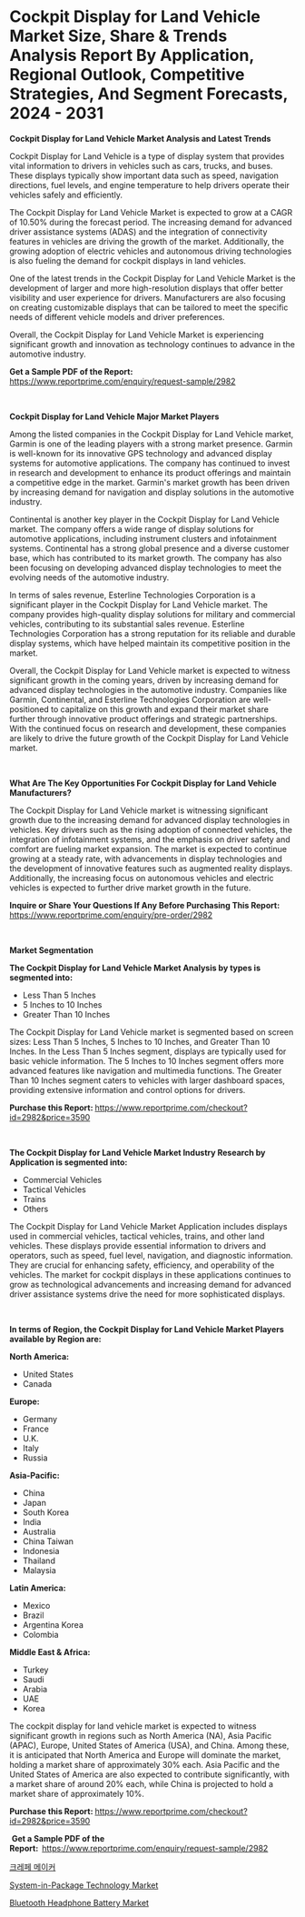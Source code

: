<p><h1>Cockpit Display for Land Vehicle Market Size, Share & Trends Analysis Report By Application, Regional Outlook, Competitive Strategies, And Segment Forecasts, 2024 - 2031</h1></p><p><strong>Cockpit Display for Land Vehicle Market Analysis and Latest Trends</strong></p>
<p><p>Cockpit Display for Land Vehicle is a type of display system that provides vital information to drivers in vehicles such as cars, trucks, and buses. These displays typically show important data such as speed, navigation directions, fuel levels, and engine temperature to help drivers operate their vehicles safely and efficiently.</p><p>The Cockpit Display for Land Vehicle Market is expected to grow at a CAGR of 10.50% during the forecast period. The increasing demand for advanced driver assistance systems (ADAS) and the integration of connectivity features in vehicles are driving the growth of the market. Additionally, the growing adoption of electric vehicles and autonomous driving technologies is also fueling the demand for cockpit displays in land vehicles.</p><p>One of the latest trends in the Cockpit Display for Land Vehicle Market is the development of larger and more high-resolution displays that offer better visibility and user experience for drivers. Manufacturers are also focusing on creating customizable displays that can be tailored to meet the specific needs of different vehicle models and driver preferences.</p><p>Overall, the Cockpit Display for Land Vehicle Market is experiencing significant growth and innovation as technology continues to advance in the automotive industry.</p></p>
<p><strong>Get a Sample PDF of the Report:&nbsp;</strong> <a href="https://www.reportprime.com/enquiry/request-sample/2982">https://www.reportprime.com/enquiry/request-sample/2982</a></p>
<p>&nbsp;</p>
<p><strong>Cockpit Display for Land Vehicle Major Market Players</strong></p>
<p><p>Among the listed companies in the Cockpit Display for Land Vehicle market, Garmin is one of the leading players with a strong market presence. Garmin is well-known for its innovative GPS technology and advanced display systems for automotive applications. The company has continued to invest in research and development to enhance its product offerings and maintain a competitive edge in the market. Garmin's market growth has been driven by increasing demand for navigation and display solutions in the automotive industry.</p><p>Continental is another key player in the Cockpit Display for Land Vehicle market. The company offers a wide range of display solutions for automotive applications, including instrument clusters and infotainment systems. Continental has a strong global presence and a diverse customer base, which has contributed to its market growth. The company has also been focusing on developing advanced display technologies to meet the evolving needs of the automotive industry.</p><p>In terms of sales revenue, Esterline Technologies Corporation is a significant player in the Cockpit Display for Land Vehicle market. The company provides high-quality display solutions for military and commercial vehicles, contributing to its substantial sales revenue. Esterline Technologies Corporation has a strong reputation for its reliable and durable display systems, which have helped maintain its competitive position in the market.</p><p>Overall, the Cockpit Display for Land Vehicle market is expected to witness significant growth in the coming years, driven by increasing demand for advanced display technologies in the automotive industry. Companies like Garmin, Continental, and Esterline Technologies Corporation are well-positioned to capitalize on this growth and expand their market share further through innovative product offerings and strategic partnerships. With the continued focus on research and development, these companies are likely to drive the future growth of the Cockpit Display for Land Vehicle market.</p></p>
<p>&nbsp;</p>
<p><strong>What Are The Key Opportunities For Cockpit Display for Land Vehicle Manufacturers?</strong></p>
<p><p>The Cockpit Display for Land Vehicle market is witnessing significant growth due to the increasing demand for advanced display technologies in vehicles. Key drivers such as the rising adoption of connected vehicles, the integration of infotainment systems, and the emphasis on driver safety and comfort are fueling market expansion. The market is expected to continue growing at a steady rate, with advancements in display technologies and the development of innovative features such as augmented reality displays. Additionally, the increasing focus on autonomous vehicles and electric vehicles is expected to further drive market growth in the future.</p></p>
<p><strong>Inquire or Share Your Questions If Any Before Purchasing This Report:</strong> <a href="https://www.reportprime.com/enquiry/pre-order/2982">https://www.reportprime.com/enquiry/pre-order/2982</a></p>
<p>&nbsp;</p>
<p><strong>Market Segmentation</strong></p>
<p><strong>The Cockpit Display for Land Vehicle Market Analysis by types is segmented into:</strong></p>
<p><ul><li>Less Than 5 Inches</li><li>5 Inches to 10 Inches</li><li>Greater Than 10 Inches</li></ul></p>
<p><p>The Cockpit Display for Land Vehicle market is segmented based on screen sizes: Less Than 5 Inches, 5 Inches to 10 Inches, and Greater Than 10 Inches. In the Less Than 5 Inches segment, displays are typically used for basic vehicle information. The 5 Inches to 10 Inches segment offers more advanced features like navigation and multimedia functions. The Greater Than 10 Inches segment caters to vehicles with larger dashboard spaces, providing extensive information and control options for drivers.</p></p>
<p><strong>Purchase this Report:&nbsp;</strong><a href="https://www.reportprime.com/checkout?id=2982&price=3590">https://www.reportprime.com/checkout?id=2982&price=3590</a></p>
<p>&nbsp;</p>
<p><strong>The Cockpit Display for Land Vehicle Market Industry Research by Application is segmented into:</strong></p>
<p><ul><li>Commercial Vehicles</li><li>Tactical Vehicles</li><li>Trains</li><li>Others</li></ul></p>
<p><p>The Cockpit Display for Land Vehicle Market Application includes displays used in commercial vehicles, tactical vehicles, trains, and other land vehicles. These displays provide essential information to drivers and operators, such as speed, fuel level, navigation, and diagnostic information. They are crucial for enhancing safety, efficiency, and operability of the vehicles. The market for cockpit displays in these applications continues to grow as technological advancements and increasing demand for advanced driver assistance systems drive the need for more sophisticated displays.</p></p>
<p>&nbsp;</p>
<p><strong>In terms of Region, the Cockpit Display for Land Vehicle Market Players available by Region are:</strong></p>
<p>
    <p> <strong> North America: </strong>
        <ul>
            <li>United States</li>
            <li>Canada</li>
        </ul>
        </p> 
    <p> <strong> Europe: </strong>
        <ul>
            <li>Germany</li>
            <li>France</li>
            <li>U.K.</li>
            <li>Italy</li>
            <li>Russia</li>
        </ul>
        </p> 
    <p> <strong> Asia-Pacific: </strong>
        <ul>
            <li>China</li>
            <li>Japan</li>
            <li>South Korea</li>
            <li>India</li>
            <li>Australia</li>
            <li>China Taiwan</li>
            <li>Indonesia</li>
            <li>Thailand</li>
            <li>Malaysia</li>
        </ul>
        </p> 
    <p> <strong> Latin America: </strong>
        <ul>
            <li>Mexico</li>
            <li>Brazil</li>
            <li>Argentina Korea</li>
            <li>Colombia</li>
        </ul>
        </p> 
    <p> <strong> Middle East & Africa: </strong>
        <ul>
            <li>Turkey</li>
            <li>Saudi</li>
            <li>Arabia</li>
            <li>UAE</li>
            <li>Korea</li>
        </ul>
    </p>
    </p>
<p><p>The cockpit display for land vehicle market is expected to witness significant growth in regions such as North America (NA), Asia Pacific (APAC), Europe, United States of America (USA), and China. Among these, it is anticipated that North America and Europe will dominate the market, holding a market share of approximately 30% each. Asia Pacific and the United States of America are also expected to contribute significantly, with a market share of around 20% each, while China is projected to hold a market share of approximately 10%.</p></p>
<p><strong>Purchase this Report: </strong><a href="https://www.reportprime.com/checkout?id=2982&price=3590">https://www.reportprime.com/checkout?id=2982&price=3590</a></p>
<p>&nbsp;<strong>Get a Sample PDF of the Report:&nbsp;&nbsp;</strong><a href="https://www.reportprime.com/enquiry/request-sample/2982">https://www.reportprime.com/enquiry/request-sample/2982</a></p>
<p><strong></strong></p>
<p><p><a href="https://github.com/mpodehpw07370073/Market-Research-Report-List-1/blob/main/382084311803.md">크레페 메이커</a></p><p><a href="https://github.com/FassouRP/Market-Research-Report-List-3/blob/main/system-in-package-technology-market.md">System-in-Package Technology Market</a></p><p><a href="https://medium.com/@caseyshhand587/decoding-bluetooth-headphone-battery-market-metrics-market-share-trends-and-growth-patterns-975d1fdd2373">Bluetooth Headphone Battery Market</a></p></p>